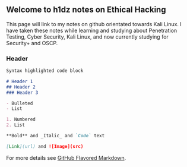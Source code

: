 ## Welcome to h1dz notes on Ethical Hacking

This page will link to my notes on github orientated towards Kali Linux. I have taken these notes while learning and studying about Penetration Testing, Cyber Security, Kali Linux, and now currently studying for Security+ and OSCP.

### Header


```markdown
Syntax highlighted code block

# Header 1
## Header 2
### Header 3

- Bulleted
- List

1. Numbered
2. List

**Bold** and _Italic_ and `Code` text

[Link](url) and ![Image](src)
```

For more details see [GitHub Flavored Markdown](https://guides.github.com/features/mastering-markdown/).
